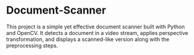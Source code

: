 # Document-Scanner
This project is a simple yet effective document scanner built with Python and OpenCV. It detects a document in a video stream, applies perspective transformation, and displays a scanned-like version along with the preprocessing steps.
